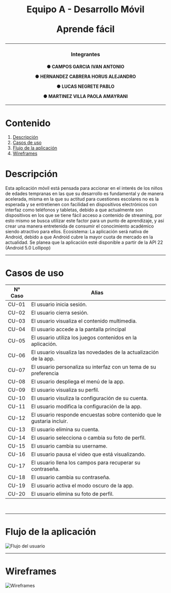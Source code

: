 <h1 align="center">Equipo A - Desarrollo Móvil

Aprende fácil</h1>

------------
<h3 align="center"> Integrantes</h3>
<h4 align="center">
● CAMPOS GARCIA IVAN ANTONIO

● HERNANDEZ CABRERA HORUS ALEJANDRO

● LUCAS NEGRETE PABLO

● MARTINEZ VILLA PAOLA AMAYRANI
</h4>

------------

# Contenido
1. [Descripción](#Descripción)
1. [Casos de uso](#Casos-de-uso)
1. [Flujo de la aplicación](#Flujo-de-la-aplicación)
1. [Wireframes](#Wireframes)

# Descripción

<p align="left">
Esta aplicación móvil está pensada para accionar en el interés de los 
niños de edades tempranas en las que su desarrollo es fundamental y 
de manera acelerada, misma en la que su actitud para cuestiones 
escolares no es la esperada y se entretienen con facilidad en 
dispositivos electrónicos con interfaz como teléfonos y tabletas, debido 
a que actualmente son dispositivos en los que se tiene fácil acceso a 
contenido de streaming, por esto mismo se busca utilizar este factor 
para un punto de aprendizaje, y así crear una manera entretenida de 
consumir el conocimiento académico siendo atractivo para ellos. 
Ecosistema: La aplicación será nativa de Android, debido a que Android 
cubre la mayor cuota de mercado en la actualidad. Se planea que la 
aplicación esté disponible a partir de la API 22 (Android 5.0 Lollipop)
</p>

------------
# Casos de uso

| N° Caso|Alias|
|-----------|-----------|
|CU-01| El usuario inicia sesión.|
|CU-02| El usuario cierra sesión.|
|CU-03| El usuario visualiza el contenido multimedia.|
|CU-04| El usuario accede a la pantalla principal |
|CU-05| El usuario utiliza los juegos contenidos en la aplicación.|
|CU-06| El usuario visualiza las novedades de la actualización de la app.|
|CU-07| El usuario personaliza su interfaz con un tema de su preferencia |
|CU-08| El usuario despliega el menú de la app.|
|CU-09| El usuario visualiza su perfil.|
|CU-10| El usuario visuliza la configuración de su cuenta.|
|CU-11| El usuario modifica la configuración de la app.|
|CU-12| El usuario responde encuestas sobre contenido que le gustaria incluir.|
|CU-13| El usuario elimina su cuenta.|
|CU-14| El usuario selecciona o cambia su foto de perfil.|
|CU-15| El usuario cambia su username.|
|CU-16| El usuario pausa el video que está visualizando.|
|CU-17| El usuario llena los campos para recuperar su contraseña.|
|CU-18| El usuario cambia su contraseña.|
|CU-19| El usuario activa el modo oscuro de la app.|
|CU-20|El usuario elimina su foto de perfil.|

&nbsp;

------------
# Flujo de la aplicación

![Flujo del usuario](https://i.imgur.com/5XEI43p.png "Flujo del usuario")

------------
# Wireframes

![Wireframes](https://i.imgur.com/FLkVQmd.png "Wireframes")


